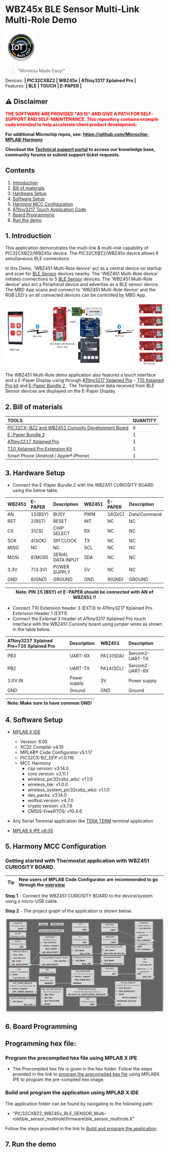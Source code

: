 # WBZ45x BLE Sensor Multi-Link Multi-Role Demo

<img src="docs/IoT-Made-Easy-Logo.png" width=100>


> "Wireless Made Easy!" 

Devices: **| PIC32CXBZ2 | WBZ45x | ATtiny3217 Xplained Pro |**<br>
Features: **| BLE | TOUCH | E-PAPER |**


## ⚠ Disclaimer

<p><span style="color:red"><b>
THE SOFTWARE ARE PROVIDED "AS IS" AND GIVE A PATH FOR SELF-SUPPORT AND SELF-MAINTENANCE. This repository contains example code intended to help accelerate client product development. </br>

For additional Microchip repos, see: <a href="https://github.com/Microchip-MPLAB-Harmony" target="_blank">https://github.com/Microchip-MPLAB-Harmony</a>

Checkout the <a href="https://microchipsupport.force.com/s/" target="_blank">Technical support portal</a> to access our knowledge base, community forums or submit support ticket requests.
</span></p></b>

## Contents

1. [Introduction](#step1)
1. [Bill of materials](#step2)
1. [Hardware Setup](#step3)
1. [Software Setup](#step4)
1. [Harmony MCC Configuration](#step5)
1. [ATtiny3217 Touch Application Code](#step6)
1. [Board Programming](#step7)
1. [Run the demo](#step8)

## 1. Introduction<a name="step1">

This application demonstrates the multi-link & multi-role capability of PIC32CXBZ2/WBZ45x device. The PIC32CXBZ2/WBZ45x device allows 6 simultaneous BLE connections.
 
In this Demo, 'WBZ451 Multi-Role device' act as a central device on startup and scan for [BLE Sensor](https://github.com/Microchip-MPLAB-Harmony/wireless_apps_pic32cxbz2_wbz45) devices nearby. The 'WBZ451 Multi-Role device' initiates connections to 5 [BLE Sensor](https://github.com/Microchip-MPLAB-Harmony/wireless_apps_pic32cxbz2_wbz45) devices.  The 'WBZ451 Multi-Role device' also act a Peripheral device and advertise as a BLE sensor device. The MBD App scans and connect to 'WBZ451 Multi-Role device' and the RGB LED's on all connected devices can be controlled by MBD App. 

![](docs/BLE_Multi-Role.png)

The WBZ451 Multi-Role demo application also features a touch interface and a E-Paper Display using through [ATtiny3217 Xplained Pro](https://www.microchip.com/en-us/development-tool/ATTINY3217-XPRO) - [T10 Xplained Pro kit](https://www.microchip.com/en-us/development-tool/AC47H23A) and [E-Paper Bundle 2 ](https://www.mikroe.com/e-paper-bundle-2). The Temperature data received from BLE Sensor devices are displayed on the E-Paper Display.


## 2. Bill of materials<a name="step2">

| TOOLS | QUANTITY |
| :- | :- |
| [PIC32CX-BZ2 and WBZ451 Curiosity Development Board](https://www.microchip.com/en-us/development-tool/EV96B94A) | 6 |
| [E-Paper Bundle 2](https://www.mikroe.com/e-paper-bundle-2) | 1 |
| [ATtiny3217 Xplained Pro](https://www.microchip.com/en-us/development-tool/ATTINY3217-XPRO) | 1 |
| [T10 Xplained Pro Extension Kit](https://www.microchip.com/en-us/development-tool/AC47H23A) | 1 |
| Smart Phone (Android / Apple® iPhone) | 1 |

## 3. Hardware Setup<a name="step3">

- Connect the E-Paper Bundle 2 with the WBZ451 CURIOSITY BOARD using the below table.

|WBZ451|E-PAPER |Description |WBZ451|E-PAPER|Description|
| :- | :- | :- | :- |:- | :- |
|AN|15(BSY)|BUSY|PWM|16(D/C)|Data/Command|
|RST|2(RST)|RESET|INT|NC|NC|
|CS|3(CS)|CHIP SELECT|RX|NC|NC|
|SCK|4(SCK)|SPI CLOCK|TX|NC|NC|
|MISO|NC|NC|SCL|NC|NC|
|MOSI|6(MOSI)|SERIAL DATA INPUT|SDA|NC|NC|
|3.3V|7(3.3V)|POWER SUPPLY|5V|NC|NC|
|GND|8(GND)|GROUND|GND|9(GND)|GROUND|

| Note: PIN 15 (BSY) of E-PAPER should be connected with AN of WBZ451 !! |
| --- |

- Connect T10 Extension header 3 (EXT3) to ATtiny3217 Xplained Pro  Extension Header 1 (EXT1).
- Connect the External 3 header of ATtiny3217 Xplained Pro touch interface with the WBZ451 Curiosity board using jumper wires as shown in the table below.

|ATtiny3217 Xplained Pro+T10 Xplained Pro|Description|WBZ451 |Description|
| :- | :- | :- | :- |
|PB3|UART-RX|PA13(SDA)|Sercom2-UART-TX|
|PB2|UART-TX|PA14(SCL)|Sercom2-UART-RX|
|3.0V IN|Power supply|3V|Power supply|
|GND|Ground|GND|Ground|

| Note: Make sure to have common GND! |
| --- |

## 4. Software Setup<a name="step4">

- [MPLAB X IDE ](https://www.microchip.com/en-us/tools-resources/develop/mplab-x-ide#tabs)

    - Version: 6.05
	- XC32 Compiler v4.10
	- MPLAB® Code Configurator v5.1.17
	- PIC32CX-BZ_DFP v1.0.116
	- MCC Harmony
	  - csp version: v3.14.0
	  - core version: v3.11.1
	  - wireless_pic32cxbz_wbz: v1.1.0
	  - wireless_ble: v1.0.0	  
	  - wireless_system_pic32cxbz_wbz: v1.1.0
	  - dev_packs: v3.14.0
	  - wolfssl version: v4.7.0
	  - crypto version: v3.7.6
	  - CMSIS-FreeRTOS: v10.4.6
	    
- Any Serial Terminal application like [TERA TERM](https://download.cnet.com/Tera-Term/3000-2094_4-75766675.html) terminal application

- [MPLAB X IPE v6.05](https://microchipdeveloper.com/ipe:installation)

## 5. Harmony MCC Configuration<a name="step5">

### Getting started with Thermostat application with WBZ451 CURIOSITY BOARD.

| Tip | New users of MPLAB Code Configurator are recommended to go through the [overview](https://onlineDocs.microchip.com/pr/GUID-1F7007B8-9A46-4D03-AEED-650357BA760D-en-US-6/index.html?GUID-AFAB9227-B10C-4FAE-9785-98474664B50A) |
| :- | :- |

**Step 1** - Connect the WBZ451 CURIOSITY BOARD to the device/system using a micro-USB cable.

**Step 2** - The project graph of the application is shown below.

![](Docs/1_project_graph.PNG)










## 6. Board Programming<a name="step6">

## Programming hex file:

### Program the precompiled hex file using MPLAB X IPE

- The Precompiled hex file is given in the hex folder.
Follow the steps provided in the link to [program the precompiled hex file](https://microchipdeveloper.com/ipe:programming-device) using MPLABX IPE to program the pre-compiled hex image. 

### Build and program the application using MPLAB X IDE

The application folder can be found by navigating to the following path: 

- "PIC32CXBZ2_WBZ45x_BLE_SENSOR_Multi-role\ble_sensor_multirole\firmware\ble_sensor_multirole.X"

Follow the steps provided in the link to [Build and program the application](https://github.com/Microchip-MPLAB-Harmony/wireless_apps_pic32cxbz2_wbz45/tree/master/apps/ble/advanced_applications/ble_sensor#build-and-program-the-application-guid-3d55fb8a-5995-439d-bcd6-deae7e8e78ad-section).

## 7. Run the demo<a name="step7">
